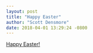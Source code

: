 ```yaml
---
layout: post
title: "Happy Easter"
author: "Scott Densmore"
date: 2018-04-01 13:29:24 -0800
---
```


[Happy Easter!](/assets/img/697d0d8331.jpg)

